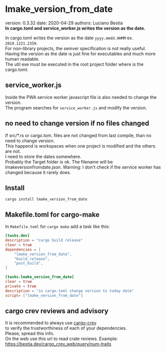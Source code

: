 # lmake_version_from_date  

[comment]: # (lmake_readme cargo.toml data start)
version: 0.3.32  date: 2020-04-29 authors: Luciano Bestia  
**In cargo.toml and service_worker.js writes the version as the date.**

[comment]: # (lmake_readme cargo.toml data end)  

In cargo.toml writes the version as the date `yyyy.mmdd.HHMM` ex. `2019.1221.2359`.  
For non-library projects, the semver specification is not really useful.  
Having the version as the date is just fine for executables and much more human readable.  
The util exe must be executed in the root project folder where is the cargo.toml.  

## service_worker.js

Inside the PWA service worker javascript file is also needed to change the version.  
The program searches for `service_worker.js` and modify the version.  

## no need to change version if no files changed

If src/*.rs or cargo.tom. files are not changed from last compile,
than no need to change version.  
This happend is workspaces when one project is modified and the others are not.  
I need to store the dates somewhere.  
Probably the Target folder is ok. The filename will be lmakeversionfromdate.json.
Warning: I don't check if the service worker has changed because it rarely does.  

## Install
																		  
																						   
																				   

`cargo install lmake_version_from_date`  

## Makefile.toml for cargo-make  

In `Makefile.toml` for `cargo make` add a task like this:  

```toml
[tasks.dev]
description = "cargo build release"
clear = true
dependencies = [
    "lmake_version_from_date",
    "build_release",
    "post_build",
]

[tasks.lmake_version_from_date]
clear = true
private = true
description = "in cargo.toml change version to today date"
script= ["lmake_version_from_date"]
```

## cargo crev reviews and advisory

It is recommended to always use [cargo-crev](https://github.com/crev-dev/cargo-crev)  
to verify the trustworthiness of each of your dependencies.  
Please, spread this info.  
On the web use this url to read crate reviews. Example:  
<https://bestia.dev/cargo_crev_web/query/num-traits>  
